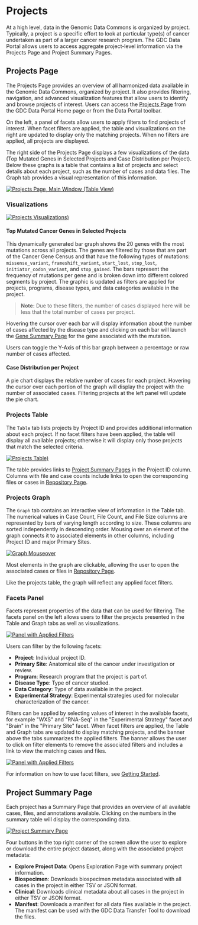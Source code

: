 # Projects

At a high level, data in the Genomic Data Commons is organized by project. Typically, a project is a specific effort to look at particular type(s) of cancer undertaken as part of a larger cancer research program. The GDC Data Portal allows users to access aggregate project-level information via the Projects Page and Project Summary Pages.

## Projects Page

The Projects Page provides an overview of all harmonized data available in the Genomic Data Commons, organized by project. It also provides filtering, navigation, and advanced visualization features that allow users to identify and browse projects of interest. Users can access the [Projects Page](https://portal.gdc.cancer.gov/projects) from the GDC Data Portal Home page or from the Data Portal toolbar.

On the left, a panel of facets allow users to apply filters to find projects of interest. When facet filters are applied, the table and visualizations on the right are updated to display only the matching projects. When no filters are applied, all projects are displayed.

The right side of the Projects Page displays a few visualizations of the data (Top Mutated Genes in Selected Projects and Case Distribution per Project). Below these graphs is a table that contains a list of projects and select details about each project, such as the number of cases and data files. The Graph tab provides a visual representation of this information.

[![Projects Page, Main Window (Table View)](images/gdc-data-portal-project-page_v3.png)](images/gdc-data-portal-project-page_v3.png "Click to see the full image.")

### Visualizations

[![Projects Visualizations)](images/gdc_project_visualizations3.png)](images/gdc_project_visualizations3.png "Click to see the full image.")

#### Top Mutated Cancer Genes in Selected Projects

This dynamically generated bar graph shows the 20 genes with the most mutations across all projects. The genes are filtered by those that are part of the Cancer Gene Census and that have the following types of mutations: `missense_variant`, `frameshift_variant`, `start_lost`, `stop_lost`, `initiator_codon_variant`, and `stop_gained`. The bars represent the frequency of mutations per gene and is broken down into different colored segments by project. The graphic is updated as filters are applied for projects, programs, disease types, and data categories available in the project. 

> __Note:__ Due to these filters, the number of cases displayed here will be less that the total number of cases per project.

Hovering the cursor over each bar will display information about the number of cases affected by the disease type and clicking on each bar will launch the [Gene Summary Page](Exploration.md#gene-summary-page) for the gene associated with the mutation.

Users can toggle the Y-Axis of this bar graph between a percentage or raw number of cases affected.

#### Case Distribution per Project

A pie chart displays the relative number of cases for each project. Hovering the cursor over each portion of the graph will display the project with the number of associated cases. Filtering projects at the left panel will update the pie chart.

### Projects Table

The `Table` tab lists projects by Project ID and provides additional information about each project. If no facet filters have been applied, the table will display all available projects; otherwise it will display only those projects that match the selected criteria.

[![Projects Table)](images/gdc-projects-table-view_v2.png)](images/gdc-projects-table-view_v2.png "Click to see the full image.")

The table provides links to [Project Summary Pages](Projects.md#project-summary-page) in the Project ID column. Columns with file and case counts include links to open the corresponding files or cases in [Repository Page](Repository.md).

### Projects Graph

The `Graph` tab contains an interactive view of information in the Table tab. The numerical values in Case Count, File Count, and File Size columns are represented by bars of varying length according to size. These columns are sorted independently in descending order. Mousing over an element of the graph connects it to associated elements in other columns, including Project ID and major Primary Sites.

[![Graph Mouseover](images/gdc-table-graph-mouse-over.png)](images/gdc-table-graph-mouse-over.png "Click to see the full image.")

Most elements in the graph are clickable, allowing the user to open the associated cases or files in [Repository Page](Repository.md).

Like the projects table, the graph will reflect any applied facet filters.

### Facets Panel

Facets represent properties of the data that can be used for filtering. The facets panel on the left allows users to filter the projects presented in the Table and Graph tabs as well as visualizations.

[![Panel with Applied Filters](images/gdc-data-portal-project-page-facets4.png)](images/gdc-data-portal-project-page-facets4.png "Click to see the full image.")

Users can filter by the following facets:

*   __Project__: Individual project ID.
*   __Primary Site__: Anatomical site of the cancer under investigation or review.
*   __Program__: Research program that the project is part of.
*   __Disease Type__: Type of cancer studied.
*   __Data Category__: Type of data available in the project.
*   __Experimental Strategy__: Experimental strategies used for molecular characterization of the cancer.

Filters can be applied by selecting values of interest in the available facets, for example "WXS" and "RNA-Seq" in the "Experimental Strategy" facet and "Brain" in the "Primary Site" facet. When facet filters are applied, the Table and Graph tabs are updated to display matching projects, and the banner above the tabs  summarizes the applied filters. The banner allows the user to click on filter elements to remove the associated filters and includes a link to view the matching cases and files.

[![Panel with Applied Filters](images/panel-with-applied-filters.png)](images/panel-with-applied-filters.png "Click to see the full image.")

For information on how to use facet filters, see [Getting Started](Getting_Started.md#facet-filters).

## Project Summary Page

Each project has a Summary Page that provides an overview of all available cases, files, and annotations available. Clicking on the numbers in the summary table will display the corresponding data.

[![Project Summary Page](images/gdc-project-entity-page_v3.png)](images/gdc-project-entity-page_v2.png "Click to see the full image.")

Four buttons in the top right corner of the screen allow the user to explore or download the entire project dataset, along with the associated project metadata:

* __Explore Project Data__: Opens Exploration Page with summary project information.
* __Biospecimen__: Downloads biospecimen metadata associated with all cases in the project in either TSV or JSON format.
* __Clinical__: Downloads clinical metadata about all cases in the project in either TSV or JSON format.
* __Manifest__: Downloads a manifest for all data files available in the project. The manifest can be used with the GDC Data Transfer Tool to download the files.
